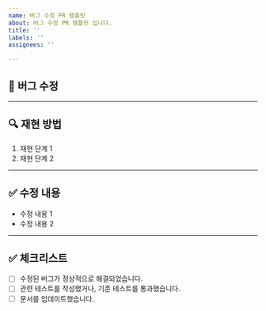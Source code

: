 ```yaml
---
name: 버그 수정 PR 템플릿
about: 버그 수정 PR 템플릿 입니다.
title: ''
labels: ''
assignees: ''

---
```


## 🐛 버그 수정
<!-- 수정된 버그에 대한 간단한 설명을 작성해주세요. -->

---

## 🔍 재현 방법
<!-- 버그를 재현하는 방법을 작성해주세요. -->
1. 재현 단계 1
2. 재현 단계 2

---

## ✅ 수정 내용
<!-- 수정된 내용을 간략히 설명해주세요. -->
- 수정 내용 1
- 수정 내용 2

---

## ✅ 체크리스트
- [ ] 수정된 버그가 정상적으로 해결되었습니다.
- [ ] 관련 테스트를 작성했거나, 기존 테스트를 통과했습니다.
- [ ] 문서를 업데이트했습니다.
